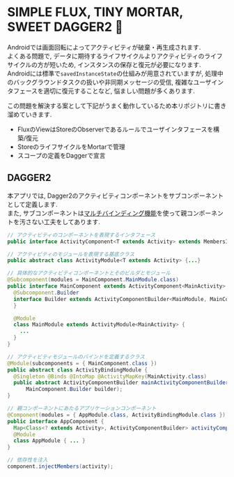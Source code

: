 # SIMPLE FLUX, TINY MORTAR, SWEET DAGGER2 🎩

Androidでは画面回転によってアクティビティが破棄・再生成されます.  
よくある問題で, データに期待するライフサイクルよりアクティビティのライフサイクルの方が短いため, インスタンスの保存と復元が必要になります.  
Androidには標準で`savedInstanceState`の仕組みが用意されていますが, 処理中のバックグラウンドタスクの扱いや非同期メッセージの受信, 複雑なユーザインタフェースを適切に復元することなど, 悩ましい問題が多くあります.  

この問題を解決する案として下記がうまく動作しているため本リポジトリに書き溜めていきます.  

 - FluxのViewはStoreのObserverであるルールでユーザインタフェースを構築/復元
 - StoreのライフサイクルをMortarで管理
 - スコープの定義をDaggerで宣言

## DAGGER2

本アプリでは, Dagger2のアクティビティコンポーネントをサブコンポーネントとして定義します.  
また, サブコンポーネントは[マルチバインディング機能](https://google.github.io/dagger/multibindings.html)を使って親コンポーネントを汚さない工夫をしてあります.  

```java
// アクティビティのコンポーネントを表現するインタフェース
public interface ActivityComponent<T extends Activity> extends MembersInjector<T> {...}

// アクティビティのモジュールを表現する基底クラス
public abstract class ActivityModule<T extends Activity> {...}

// 具体的なアクティビティコンポーネントとそのビルダとモジュール
@Subcomponent(modules = MainComponent.MainModule.class)
public interface MainComponent extends ActivityComponent<MainActivity> {
  @Subcomponent.Builder
  interface Builder extends ActivityComponentBuilder<MainModule, MainComponent> {
  }

  @Module
  class MainModule extends ActivityModule<MainActivity> {
    ...
  }
}

// アクティビティモジュールのバインドを定義するクラス
@Module(subcomponents = { MainComponent.class })
public abstract class ActivityBindingModule {
  @Singleton @Binds @IntoMap @ActivityMapKey(MainActivity.class)
  public abstract ActivityComponentBuilder mainActivityComponentBuilder(
      MainComponent.Builder builder);
}

// 親コンポーネントにあたるアプリケーションコンポーネント
@Component(modules = { AppModule.class, ActivityBindingModule.class })
public interface AppComponent {
  Map<Class<? extends Activity>, ActivityComponentBuilder> activityComponentBuilders();
  @Module
  class AppModule { ... }
}

// 依存性を注入
component.injectMembers(activity);
```

